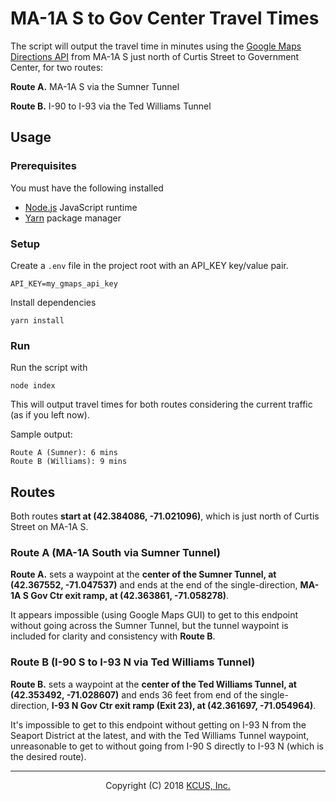 # MA-1A S to Gov Center Travel Times
The script will output the travel time in minutes using the [Google Maps Directions API](https://developers.google.com/maps/documentation/directions/start) from MA-1A S just north of Curtis Street to Government Center, for two routes:

**Route A.** MA-1A S via the Sumner Tunnel

**Route B.** I-90 to I-93 via the Ted Williams Tunnel

## Usage
### Prerequisites
You must have the following installed
* [Node.js](https://nodejs.org/en/) JavaScript runtime
* [Yarn](https://yarnpkg.com/en/) package manager

### Setup
Create a `.env` file in the project root with an API_KEY key/value pair.
```
API_KEY=my_gmaps_api_key
```

Install dependencies
```
yarn install
```

### Run
Run the script with
```
node index
```

This will output travel times for both routes considering the current traffic (as if you left now).

Sample output:
```
Route A (Sumner): 6 mins
Route B (Williams): 9 mins
```

## Routes
Both routes **start at (42.384086, -71.021096)**, which is just north of Curtis Street on MA-1A S.

### Route A (MA-1A South via Sumner Tunnel)
**Route A.** sets a waypoint at the **center of the Sumner Tunnel, at (42.367552, -71.047537)** and ends at the end of the single-direction, **MA-1A S Gov Ctr exit ramp, at (42.363861, -71.058278)**.

It appears impossible (using Google Maps GUI) to get to this endpoint without going across the Sumner Tunnel, but the tunnel waypoint is included for clarity and consistency with **Route B**.

### Route B (I-90 S to I-93 N via Ted Williams Tunnel)
**Route B.** sets a waypoint at the **center of the Ted Williams Tunnel, at (42.353492, -71.028607)** and ends 36 feet from end of the single-direction, **I-93 N Gov Ctr exit ramp (Exit 23), at (42.361697, -71.054964)**.

It's impossible to get to this endpoint without getting on I-93 N from the Seaport District at the latest, and with the Ted Williams Tunnel waypoint, unreasonable to get to without going from I-90 S directly to I-93 N (which is the desired route).

---

<p align="center">Copyright (C) 2018 <a href="https://kcus.org/home">KCUS, Inc.</a></p>
